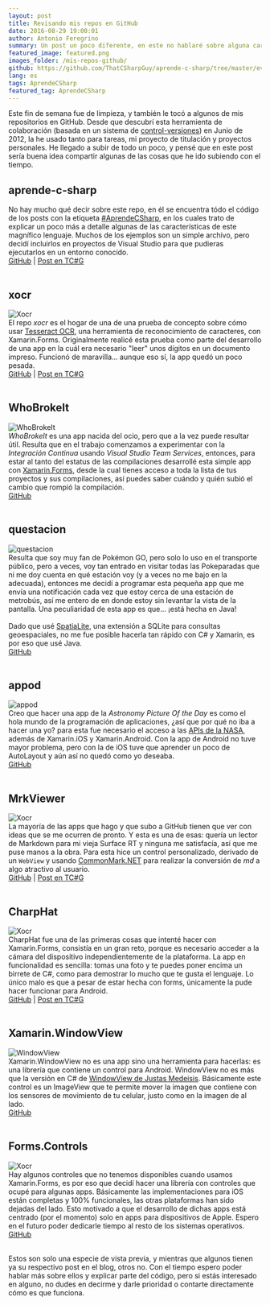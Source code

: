 ```yaml
---
layout: post
title: Revisando mis repos en GitHub
date: 2016-08-29 19:00:01
author: Antonio Feregrino
summary: Un post un poco diferente, en este no hablaré sobre alguna característica de C# o un paquete de NuGet, sino de proyectos, pruebas y aplicaciones en los que lo he usado. Conoce algunas de las cosas que he hecho y subido a GitHub.
featured_image: featured.png
images_folder: /mis-repos-github/
github: https://github.com/ThatCSharpGuy/aprende-c-sharp/tree/master/events
lang: es
tags: AprendeCSharp
featured_tag: AprendeCSharp
---
```



Este fin de semana fue de limpieza, y también le tocó a algunos de mis repositorios en GitHub. Desde que descubrí esta herramienta de colaboración (basada en un sistema de <a href="../../tv/">control-versiones</a>) en Junio de 2012, la he usado tanto para tareas, mi proyecto de titulación y proyectos personales. He llegado a subir de todo un poco, y pensé que en este post sería buena idea compartir algunas de las cosas que he ido subiendo con el tiempo.  

## aprende-c-sharp
<div class="pure-g project">
<div class="pure-u-1 pure-u-md-1-5">
<img src="https://thatcsharpguy.github.io/postimages/mis-repos-github/aprende-c-sharp.png" title=""Aprende C#"" />
</div>
<div class="pure-u-1 pure-u-md-4-5">
No hay mucho qué decir sobre este repo, en él se encuentra tódo el código de los posts con la etiqueta <a href="../../tag/AprendeCSharp">#AprendeCSharp</a>, en los cuales trato de explicar un poco más a detalle algunas de las características de este magnífico lenguaje. Muchos de los ejemplos son un simple archivo, pero decidí incluirlos en proyectos de Visual Studio para que pudieras ejecutarlos en un entorno conocido. 
<div class="links">
<a href="https://github.com/ThatCSharpGuy/aprende-c-sharp">GitHub</a> | <a href="../../tag/AprendeCSharp">Post en TC#G</a>
</div>
</div>  
</div>
<br />

## xocr
<div class="pure-g project">
<div class="pure-u-1 pure-u-md-1-5">
<img src="https://thatcsharpguy.github.io/postimages/mis-repos-github/xocr.jpg" title="Xocr" />
</div>
<div class="pure-u-1 pure-u-md-4-5">
El repo <i>xocr</i> es el hogar de una de una prueba de concepto sobre cómo usar <a href="https://github.com/tesseract-ocr" target="_blank">Tesseract OCR</a>, una herramienta de reconocimiento de caracteres, con Xamarin.Forms. Originalmente realicé esta prueba como parte del desarrollo de una app en la cuál era necesario "leer" unos dígitos en un documento impreso. Funcionó de maravilla... aunque eso sí, la app quedó un poco pesada.
<div class="links">
<a href="https://github.com/ThatCSharpGuy/xocr">GitHub</a> | <a href="../tesseract-ocr-xamarin">Post en TC#G</a>
</div>
</div>  
</div>
<br />

## WhoBrokeIt
<div class="pure-g project">
<div class="pure-u-1 pure-u-md-1-5">
<img src="https://thatcsharpguy.github.io/postimages/mis-repos-github/whobrokeit.png" title="WhoBrokeIt" />
</div>
<div class="pure-u-1 pure-u-md-4-5">
<i>WhoBrokeIt</i> es una app nacida del ocio, pero que a la vez puede resultar útil. Resulta que en el trabajo comenzamos a experimentar con la <i>Integración Continua</i> usando <i>Visual Studio Team Services</i>, entonces, para estar al tanto del estatus de las compilaciones desarrollé esta simple app con <a href="../../xamarin-forms">Xamarin.Forms</a>, desde la cual tienes acceso a toda la lista de tus proyectos y sus compilaciones, así puedes saber cuándo y quién subió el cambio que rompió la compilación.
<div class="links">
<a href="https://github.com/fferegrino/WhoBrokeIt">GitHub</a>
</div>  
</div>
</div>
<br />

## questacion
<div class="pure-g project">
<div class="pure-u-1 pure-u-md-1-5">
<img src="https://thatcsharpguy.github.io/postimages/mis-repos-github/questacion.png" title="questacion" />
</div>
<div class="pure-u-1 pure-u-md-4-5">
Resulta que soy muy fan de Pokémon GO, pero solo lo uso en el transporte público, pero a veces, voy tan entrado en visitar todas las Pokeparadas que ni me doy cuenta en qué estación voy (y a veces no me bajo en la adecuada), entonces me decidí a programar esta pequeña app que me envía una notificación cada vez que estoy cerca de una estación de metrobús, así me entero de en donde estoy sin levantar la vista de la pantalla. Una peculiaridad de esta app es que... ¡está hecha en Java!
<br />
<br />
Dado que usé <a href="http://www.gaia-gis.it/gaia-sins/" target="_blank">SpatiaLite</a>, una extensión a SQLite para consultas geoespaciales, no me fue posible hacerla tan rápido con C# y Xamarin, es por eso que usé Java. 
<div class="links">
<a href="https://github.com/fferegrino/questacion">GitHub</a>
</div>  
</div>
</div>
<br />

## appod
<div class="pure-g project">
<div class="pure-u-1 pure-u-md-1-5">
<img src="https://thatcsharpguy.github.io/postimages/mis-repos-github/appod.png" title="appod" />
</div>
<div class="pure-u-1 pure-u-md-4-5">
Creo que hacer una app de la <i>Astronomy Picture Of the Day</i> es como el hola mundo de la programación de aplicaciones, ¿así que por qué no iba a hacer una yo? para esta fue necesario el acceso a las <a href="https://api.nasa.gov" target="_blank">APIs de la NASA</a>, además de Xamarin.iOS y Xamarin.Android. Con la app de Android no tuve mayor problema, pero con la de iOS tuve que aprender un poco de AutoLayout y aún así no quedó como yo deseaba.
<div class="links">
<a href="https://github.com/fferegrino/appod">GitHub</a>
</div>  
</div>
</div>
<br />

## MrkViewer
<div class="pure-g project">
<div class="pure-u-1 pure-u-md-1-5">
<img src="https://thatcsharpguy.github.io/postimages/mis-repos-github/MrkViewer.png" title="Xocr" />
</div>
<div class="pure-u-1 pure-u-md-4-5">
La mayoría de las apps que hago y que subo a GitHub tienen que ver con ideas que se me ocurren de pronto. Y esta es una de esas: quería un lector de Markdown para mi vieja Surface RT y ninguna me satisfacía, así que me puse manos a la obra. Para esta hice un control personalizado, derivado de un <code>WebView</code> y usando <a href="https://github.com/Knagis/CommonMark.NET" target="_blank">CommonMark.NET</a> para realizar la conversión de <i>md</i> a algo atractivo al usuario.
<div class="links">
<a href="https://github.com/ThatCSharpGuy/MrkViewer">GitHub</a> | <a href="../markdownview-xamarin-forms-control">Post en TC#G</a>
</div>  
</div>
</div>
<br />

## CharpHat
<div class="pure-g project">
<div class="pure-u-1 pure-u-md-1-5">
<img src="https://thatcsharpguy.github.io/postimages/mis-repos-github/CharpHat.png" title="Xocr" />
</div>
<div class="pure-u-1 pure-u-md-4-5">
CharpHat fue una de las primeras cosas que intenté hacer con Xamarin.Forms, consistía en un gran reto, porque es necesario acceder a la cámara del dispositivo independientemente de la plataforma. La app en funcionalidad es sencilla: tomas una foto y te puedes poner encima un birrete de C#, como para demostrar lo mucho que te gusta el lenguaje. Lo único malo es que a pesar de estar hecha con forms, únicamente la pude hacer funcionar para Android.
<div class="links">
<a href="https://github.com/fferegrino/CharpHat">GitHub</a> | <a href="../charphat-android">Post en TC#G</a>
</div>  
</div>
</div>
<br />

## Xamarin.WindowView
<div class="pure-g project">
<div class="pure-u-1 pure-u-md-1-5">
<img src="https://thatcsharpguy.github.io/postimages/mis-repos-github/windowView.gif" title="WindowView" />
</div>
<div class="pure-u-1 pure-u-md-4-5">
Xamarin.WindowView no es una app sino una herramienta para hacerlas: es una librería que contiene un control para Android. WindowView no es más que la versión en C# de <a href="https://github.com/justasm/WindowView" target="_blank">WindowView de Justas Medeisis</a>. Básicamente este control es un ImageView que te permite mover la imagen que contiene con los sensores de movimiento de tu celular, justo como en la imagen de al lado.
<br />
<a href="https://github.com/messier16/Xamarin.WindowView">GitHub</a>
</div>  
</div>
</div>
<br />

## Forms.Controls
<div class="pure-g project">
<div class="pure-u-1 pure-u-md-1-5">
<img src="https://thatcsharpguy.github.io/postimages/mis-repos-github/m16.png" title="Xocr" />
</div>
<div class="pure-u-1 pure-u-md-4-5">
Hay algunos controles que no tenemos disponibles cuando usamos Xamarin.Forms, es por eso que decidí hacer una librería con controles que ocupé para algunas apps. Básicamente las implementaciones para iOS están completas y 100% funcionales, las otras plataformas han sido dejadas del lado. Esto motivado a que el desarrollo de dichas apps está centrado (por el momento) solo en apps para dispositivos de Apple. Espero en el futuro poder dedicarle tiempo al resto de los sistemas operativos. 
<div class="links">
<a href="https://github.com/messier16/Forms.Controls">GitHub</a>
</div>  
</div>
</div>
<br />

Estos son solo una especie de vista previa, y mientras que algunos tienen ya su respectivo post en el blog, otros no. Con el tiempo espero poder hablar más sobre ellos y explicar parte del código, pero si estás interesado en alguno, no dudes en decirme y darle prioridad o contarte directamente cómo es que funciona.